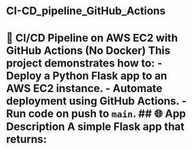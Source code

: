 # CI-CD_pipeline_GitHub_Actions
# 🚀 CI/CD Pipeline on AWS EC2 with GitHub Actions (No Docker)  This project demonstrates how to: - Deploy a Python Flask app to an AWS EC2 instance. - Automate deployment using GitHub Actions. - Run code on push to `main`.  ## 🌐 App Description A simple Flask app that returns:
